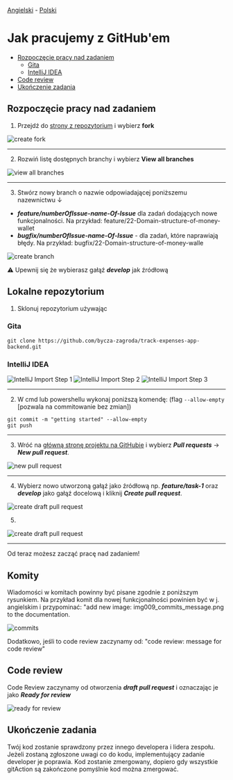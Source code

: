 [Angielski](GITHUB_WORK.md) - [<ins>Polski</ins>](GITHUB_WORK.pl.md)

# Jak pracujemy z GitHub'em

* [Rozpoczęcie pracy nad zadaniem](#rozpoczecie-pracy-nad-zadaniem)
  - [Gita](#gita)
  - [IntelliJ IDEA](#intellij-idea)
* [Code review](#code-review)
* [Ukończenie zadania](#ukoczenie-zadania)

## Rozpoczęcie pracy nad zadaniem

1. Przejdź do [strony z repozytorium](https://github.com/bycza-zagroda/track-expenses-app-backend) i wybierz **fork**

![create fork](images/img001_create_fork.png)

---

2. Rozwiń listę dostępnych branchy i wybierz **View all branches**

![view all branches](images/img002_switch_branch.png)

---

3. Stwórz nowy branch o nazwie odpowiadającej poniższemu nazewnictwu ↓

- **_feature/numberOfIssue-name-Of-Issue_** dla zadań dodających nowe funkcjonalności. Na przykład:
   feature/22-Domain-structure-of-money-wallet
- **_bugfix/numberOfIssue-name-Of-Issue_** -  dla zadań, które naprawiają błędy. Na przykład: 
    bugfix/22-Domain-structure-of-money-walle

![create branch](images/img003_create_branch.png)

⚠ Upewnij się że wybierasz gałąź **_develop_** jak źródłową

## Lokalne repozytorium

1. Sklonuj repozytorium używając

### Gita

`git clone https://github.com/bycza-zagroda/track-expenses-app-backend.git`

### IntelliJ IDEA

![IntelliJ Import Step 1](images/img008_intellij_import_step_1.png)
![IntelliJ Import Step 2](images/img008_intellij_import_step_2.png)
![IntelliJ Import Step 3](images/img008_intellij_import_step_3.png)


---

2. W cmd lub powershellu wykonaj poniższą komendę: (flag `--allow-empty` [pozwala na commitowanie bez zmian])

```shell
git commit -m "getting started" --allow-empty
git push
```

---

3. Wróć na [główną stronę projektu na GitHubie](https://github.com/bycza-zagroda/track-expenses-app-backend) i wybierz **_Pull requests_** -> **_New pull request_**.

![new pull request](images/img004_new_pull_request.png)

---

4. Wybierz nowo utworzoną gałąź jako źródłową np. **_feature/task-1_** oraz 
**_develop_** jako gałąź docelową i kliknij **_Create pull request_**.

![create draft pull request](images/img005_create_pull_request.png)

5. 

![create draft pull request](images/img006_draft_pull_request.png)

---

Od teraz możesz zacząć pracę nad zadaniem!

## Komity
Wiadomości w komitach powinny być pisane zgodnie z poniższym rysunkiem. 
Na przykład komit dla nowej funkcjonalności powinien być w j. angielskim i przypominać: "add new image: 
img009_commits_message.png to the documentation.

![commits](images/img009_commits_message.png)

Dodatkowo, jeśli to code review zaczynamy od: "code review: message for code review"

## Code review

Code Review zaczynamy od otworzenia **_draft pull request_** i oznaczając je jako **_Ready for review_**

![ready for review](images/img007_ready_for_review.png)

## Ukończenie zadania

Twój kod zostanie sprawdzony przez innego developera i lidera zespołu. Jeżeli zostaną zgłoszone uwagi co do kodu, 
implementujący zadanie developer je poprawia. Kod zostanie zmergowany, dopiero gdy wszystkie gitAction są zakończone pomyślnie
kod można zmergować.
